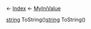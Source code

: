 ← [Index](Api-Index) ← [MyIniValue](VRage.Game.ModAPI.Ingame.Utilities.MyIniValue)

[string](System.String) ToString()[string](System.String) ToString()